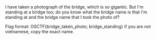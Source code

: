I have taken a photograph of the bridge, which is so gigantic. But I'm standing at a bridge too; do you know what the bridge name is that I'm standing at and the bridge name that I took the photo of?

Flag format: OSCTF{bridge_taken_photo; bridge_standing}
if you are not vietnamese, copy the exact name.
